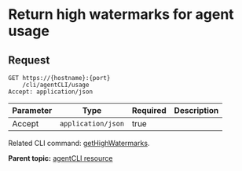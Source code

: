 # Return high watermarks for agent usage

## Request

```
GET https://{hostname}:{port}
    /cli/agentCLI/usage
Accept: application/json

```

|Parameter|Type|Required|Description|
|---------|----|--------|-----------|
|Accept|`application/json`|true| |

Related CLI command: [getHighWatermarks](udclient_gethighwatermarks.md).

**Parent topic:** [agentCLI resource](../../com.udeploy.api.doc/topics/rest_cli_agentcli.md)

